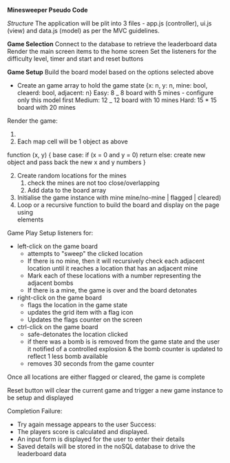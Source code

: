 **Minesweeper Pseudo Code**

_Structure_ The application will be plit into 3 files - app.js (controller),
ui.js (view) and data.js (model) as per the MVC guidelines.

**Game Selection** Connect to the database to retrieve the leaderboard data
Render the main screen items to the home screen Set the listeners for the
difficulty level, timer and start and reset buttons

**Game Setup** Build the board model based on the options selected above

- Create an game array to hold the game state {x: n, y: n, mine: bool, cleaerd:
  bool, adjacent: n} Easy: 8 _ 8 board with 5 mines - configure only this model
  first Medium: 12 _ 12 board with 10 mines Hard: 15 \* 15 board with 20 mines

Render the game:

1.
2. Each map cell will be 1 object as above

function (x, y) { base case: if (x = 0 and y = 0) return else: create new object
and pass back the new x and y numbers }

2. Create random locations for the mines
   1. check the mines are not too close/overlapping
   2. Add data to the board array
3. Initialise the game instance with mine mine/no-mine | flagged | cleared)
4. Loop or a recursive function to build the board and display on the page using
   <div> elements

Game Play Setup listeners for:

- left-click on the game board
  - attempts to "sweep" the clicked location
  - If there is no mine, then it will recursively check each adjacent location
    until it reaches a location that has an adjacent mine
  - Mark each of these locations with a number representing the adjacent bombs
  - If there is a mine, the game is over and the board detonates
- right-click on the game board
  - flags the location in the game state
  - updates the grid item with a flag icon
  - Updates the flags counter on the screen
- ctrl-click on the game board
  - safe-detonates the location clicked
  - if there was a bomb is is removed from the game state and the user it
    notified of a controlled explosion & the bomb counter is updated to reflect
    1 less bomb available
  - removes 30 seconds from the game counter

Once all locations are either flagged or cleared, the game is complete

Reset button will clear the current game and trigger a new game instance to be
setup and displayed

Completion Failure:

- Try again message appears to the user Success:
- The players score is calculated and displayed.
- An input form is displayed for the user to enter their details
- Saved details will be stored in the noSQL database to drive the leaderboard
  data
